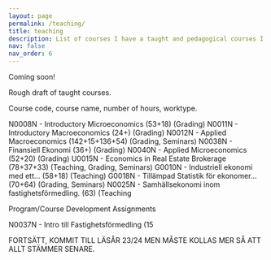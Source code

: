 ```yaml
---
layout: page
permalink: /teaching/
title: teaching
description: List of courses I have a taught and pedagogical courses I have completed.
nav: false
nav_order: 6
---
```


Coming soon!

Rough draft of taught courses.

Course code, course name, number of hours, worktype.

N0008N - Introductory Microeconomics (53+18) (Grading)
N0011N - Introductory Macroeconomics (24+) (Grading)
N0012N - Applied Macroeconomics (142+15+136+54) (Grading, Seminars)
N0038N - Finansiell Ekonomi (36+) (Grading)
N0040N - Applied Microeconomics (52+20) (Grading)
U0015N - Economics in Real Estate Brokerage (78+37+33) (Teaching, Grading, Seminars)
G0010N - Industriell ekonomi med ett... (58+18) (Teaching)
G0018N - Tillämpad Statistik för ekonomer... (70+64) (Grading, Seminars)
N0025N - Samhällsekonomi inom fastighetsförmedling. (63) (Teaching

Program/Course Development Assignments

N0037N - Intro till Fastighetsförmedling (15

FORTSÄTT, KOMMIT TILL LÄSÅR 23/24 MEN MÅSTE KOLLAS MER SÅ ATT ALLT STÄMMER SENARE.
